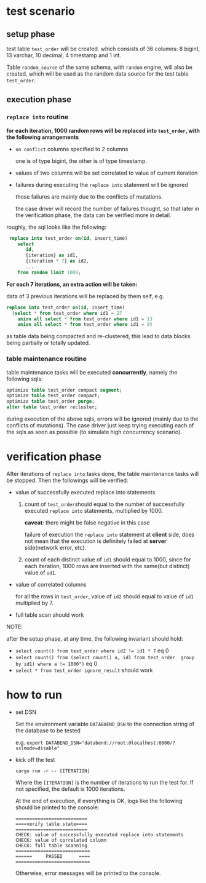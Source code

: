 # test scenario 


## setup phase

  test table `test_order` will be created. which consists of 36 columns: 
  8 bigint, 13 varchar, 10 decimal, 4 timestamp and 1 int. 
 
  Table `random_source` of the same schema, with `random` engine, will also be created, which will
  be used as the random data source for the test table `test_order`.
  
  
## execution phase

### **`replace into`** routine
    
  **for each iteration, 1000 random rows will be replaced into `test_order`, with the following arrangements**

  - `on conflict` columns specified to 2 columns
   
    one is of type bigint, the other is of type timestamp.
   
  - values of two columns will be set correlated to value of current iteration

  - failures during executing the `replace into` statement will be ignored 
   
    those failures are mainly due to the conflicts of mutations. 
   
    the case driver will record the number of failures thought, so that later in the verification phase, 
    the data can be verified more in detail.


   roughly, the sql looks like the following:
   ~~~.sql
    replace into test_order on(id, insert_time)
       select 
          id,
          {iteration} as id1,
          {iteration * 7} as id2,
          ...
       from random limit 1000; 
   ~~~

 **For each 7 iterations, an extra action will be taken:**

 data of 3 previous iterations will be replaced by them self, e.g.

 ~~~.sql
 replace into test_order on(id, insert_time)
   (select * from test_order where id1 = 27 
     union all select * from test_order where id1 = 13 
     union all select * from test_order where id1 = 9)
 ~~~
 as table data being compacted and re-clustered, this lead to data blocks being partially or totally updated.
   
### table maintenance routine

  table maintenance tasks will be executed **concurrently**, namely the following sqls:

  ~~~.sql
  optimize table test_order compact segment;
  optimize table test_order compact;
  optimize table test_order purge;
  alter table test_order recluster;
  ~~~
  during execution of the above sqls, errors will be ignored (mainly due to the conflicts of mutations). The case driver
  just keep trying executing each of the sqls as soon as possible (to simulate high concurrency scenario).
 
# verification phase

After iterations of `replace into` tasks done, the table maintenance tasks will be stopped.
Then the followings will be verified:

- value of successfully executed replace into statements
 
   1. count of `test_order`should equal to the number of successfully executed `replace into` statements, multiplied by 1000.
  
      **caveat**: there might be false negative in this case
   
      failure of execution the `replace into` statement at **client** side, does not mean that the execution is definitely failed at **server** side(network error, etc).
      
      

   2. count of each distinct value of `id1` should equal to 1000, since for each iteration, 1000 rows are inserted with the same(but distinct) value of `id1`. 


- value of correlated columns 

   for all the rows in `test_order`, value of `id2` should equal to value of `id1` multiplied by 7.
 
- full table scan should work

NOTE:

after the setup phase, at any time, the following invariant should hold:

- `select count() from test_order where id2 != id1 * 7` eq 0
- `select count() from (select count() a, id1 from test_order  group by id1) where a != 1000")` eq 0
- `select * from test_order ignore_result` should work

# how to run

- set DSN 

  Set the environment variable `DATABAEND_DSN` to the connection string of the database to be tested

  e.g. `export DATABEND_DSN="databend://root:@localhost:8000/?sslmode=disable"`

- kick off the test

  `cargo run -r -- [ITERATION]`

   Where the `[ITERATION]` is the number of iterations to run the test for. 
   If not specified, the default is 1000 iterations.

   At the end of execution, if everything is OK, logs like the following should be printed to the console:

    ```
    ==========================
    ====verify table state====
    ==========================
    CHECK: value of successfully executed replace into statements
    CHECK: value of correlated column
    CHECK: full table scanning
    ===========================
    ======     PASSED      ====
    ===========================
    ```

   Otherwise, error messages will be printed to the console.
